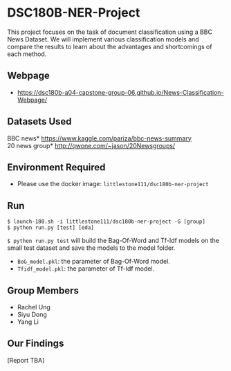 # DSC180B-NER-Project
This project focuses on the task of document classification using a BBC News Dataset. We will implement various classification models and compare the results to learn about the advantages and shortcomings of each method.

## Webpage
* https://dsc180b-a04-capstone-group-06.github.io/News-Classification-Webpage/

## Datasets Used
BBC news* https://www.kaggle.com/pariza/bbc-news-summary</br>
20 news group* http://qwone.com/~jason/20Newsgroups/
## Environment Required
* Please use the docker image: ``` littlestone111/dsc180b-ner-project  ```

## Run
```
$ launch-180.sh -i littlestone111/dsc180b-ner-project -G [group]
$ python run.py [test] [eda] 
```
```$ python run.py test``` will build the Bag-Of-Word and Tf-Idf models on the small test dataset and save the models to the model folder.
* ```BoG_model.pkl```: the parameter of Bag-Of-Word model.
* ```Tfidf_model.pkl```: the parameter of Tf-Idf model.

## Group Members
* Rachel Ung
* Siyu Dong
* Yang Li

## Our Findings
[Report TBA]




